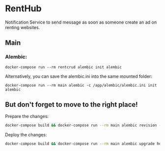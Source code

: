 # RentHub
Notification Service to send message as soon as someone create an ad on renting websites.


## Main

### Alembic:

```
docker-compose run --rm rentcrud alembic init alembic
```

Alternatively, you can save the alembic.ini into the same mounted folder:
```
docker-compose run --rm main alembic -c /app/alembic/alembic.ini init alembic
```
But don't forget to move to the right place!
--- 
Prepare the changes:
```bash
docker-compose build && docker-compose run --rm main alembic revision --autogenerate -m "images 2"
```

Deploy the changes:
```bash
docker-compose build && docker-compose run --rm main alembic upgrade head
```